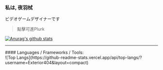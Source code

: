 ### 私は, 夜羽栻
ビデオゲームデザイナーです
> 點擊可進Plurk

<!--
**Exterior404/Exterior404** is a ✨ _special_ ✨ repository because its `README.md` (this file) appears on your GitHub profile.

Here are some ideas to get you started:

- 🔭 I’m currently working on ...
- 🌱 I’m currently learning ...
- 👯 I’m looking to collaborate on ...
- 🤔 I’m looking for help with ...
- 💬 Ask me about ...
- 📫 How to reach me: ...
- 😄 Pronouns: ...
- ⚡ Fun fact: ...
-->

[![Anurag's github stats](https://github-readme-stats.vercel.app/api?username=Exterior404&show_icons=true&theme=dracula)](https://www.plurk.com/Exterior404)

<hr>
#### Languages / Frameworks / Tools:  

<br>
![Top Langs](https://github-readme-stats.vercel.app/api/top-langs/?username=Exterior404&layout=compact)
<br>
